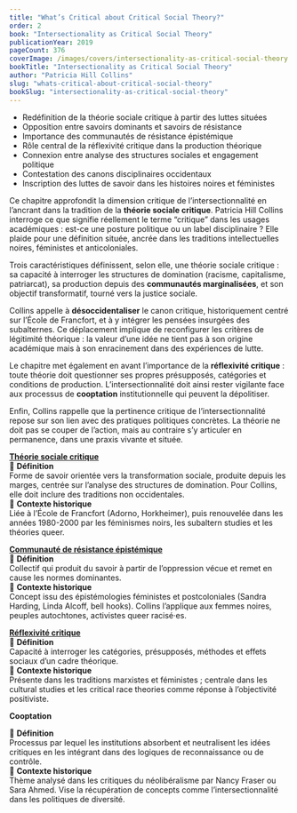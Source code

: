 ```yaml
---
title: "What’s Critical about Critical Social Theory?"
order: 2
book: "Intersectionality as Critical Social Theory"
publicationYear: 2019
pageCount: 376
coverImage: /images/covers/intersectionality-as-critical-social-theory.jpg
bookTitle: "Intersectionality as Critical Social Theory"
author: "Patricia Hill Collins"
slug: "whats-critical-about-critical-social-theory"
bookSlug: "intersectionality-as-critical-social-theory"
---
```


<!--themes:start-->
- Redéfinition de la théorie sociale critique à partir des luttes situées  
- Opposition entre savoirs dominants et savoirs de résistance  
- Importance des communautés de résistance épistémique  
- Rôle central de la réflexivité critique dans la production théorique  
- Connexion entre analyse des structures sociales et engagement politique  
- Contestation des canons disciplinaires occidentaux  
- Inscription des luttes de savoir dans les histoires noires et féministes  
<!--themes:end-->

<!--summary:start-->
Ce chapitre approfondit la dimension critique de l’intersectionnalité en l’ancrant dans la tradition de la **théorie sociale critique**. Patricia Hill Collins interroge ce que signifie réellement le terme “critique” dans les usages académiques : est-ce une posture politique ou un label disciplinaire ? Elle plaide pour une définition située, ancrée dans les traditions intellectuelles noires, féministes et anticoloniales.

Trois caractéristiques définissent, selon elle, une théorie sociale critique : sa capacité à interroger les structures de domination (racisme, capitalisme, patriarcat), sa production depuis des **communautés marginalisées**, et son objectif transformatif, tourné vers la justice sociale.

Collins appelle à **désoccidentaliser** le canon critique, historiquement centré sur l’École de Francfort, et à y intégrer les pensées insurgées des subalternes. Ce déplacement implique de reconfigurer les critères de légitimité théorique : la valeur d’une idée ne tient pas à son origine académique mais à son enracinement dans des expériences de lutte.

Le chapitre met également en avant l’importance de la **réflexivité critique** : toute théorie doit questionner ses propres présupposés, catégories et conditions de production. L’intersectionnalité doit ainsi rester vigilante face aux processus de **cooptation** institutionnelle qui peuvent la dépolitiser.

Enfin, Collins rappelle que la pertinence critique de l’intersectionnalité repose sur son lien avec des pratiques politiques concrètes. La théorie ne doit pas se couper de l’action, mais au contraire s’y articuler en permanence, dans une praxis vivante et située.
<!--summary:end-->

<!--concepts:start-->

[**Théorie sociale critique**](/concepts/theorie-sociale-critique)  
🔹 **Définition**  
Forme de savoir orientée vers la transformation sociale, produite depuis les marges, centrée sur l’analyse des structures de domination. Pour Collins, elle doit inclure des traditions non occidentales.  
🔹 **Contexte historique**  
Liée à l’École de Francfort (Adorno, Horkheimer), puis renouvelée dans les années 1980-2000 par les féminismes noirs, les subaltern studies et les théories queer.

[**Communauté de résistance épistémique**](/concepts/communaute-de-resistance-epistemique)  
🔹 **Définition**  
Collectif qui produit du savoir à partir de l’oppression vécue et remet en cause les normes dominantes.  
🔹 **Contexte historique**  
Concept issu des épistémologies féministes et postcoloniales (Sandra Harding, Linda Alcoff, bell hooks). Collins l’applique aux femmes noires, peuples autochtones, activistes queer racisé·es.

[**Réflexivité critique**](/concepts/reflexivite-critique)  
🔹 **Définition**  
Capacité à interroger les catégories, présupposés, méthodes et effets sociaux d’un cadre théorique.  
🔹 **Contexte historique**  
Présente dans les traditions marxistes et féministes ; centrale dans les cultural studies et les critical race theories comme réponse à l’objectivité positiviste.

**Cooptation**  

🔹 **Définition**  
Processus par lequel les institutions absorbent et neutralisent les idées critiques en les intégrant dans des logiques de reconnaissance ou de contrôle.  
🔹 **Contexte historique**  
Thème analysé dans les critiques du néolibéralisme par Nancy Fraser ou Sara Ahmed. Vise la récupération de concepts comme l’intersectionnalité dans les politiques de diversité.

<!--concepts:end-->
